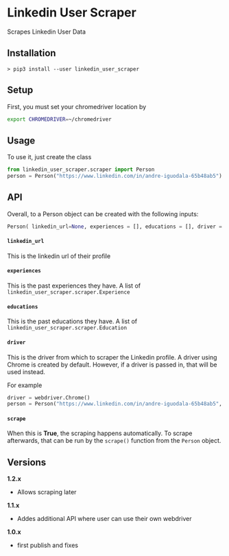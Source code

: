 # Linkedin User Scraper
Scrapes Linkedin User Data

## Installation
    > pip3 install --user linkedin_user_scraper

## Setup
First, you must set your chromedriver location by

```bash
export CHROMEDRIVER=~/chromedriver
```

## Usage
To use it, just create the class

```python
from linkedin_user_scraper.scraper import Person
person = Person("https://www.linkedin.com/in/andre-iguodala-65b48ab5")
```

## API
Overall, to a Person object can be created with the following inputs:

```python
Person( linkedin_url=None, experiences = [], educations = [], driver = None, scrape = True)
```
#### `linkedin_url`
This is the linkedin url of their profile

#### `experiences`
This is the past experiences they have. A list of `linkedin_user_scraper.scraper.Experience`

#### `educations`
This is the past educations they have. A list of `linkedin_user_scraper.scraper.Education`

#### `driver`
This is the driver from which to scraper the Linkedin profile. A driver using Chrome is created by default. However, if a driver is passed in, that will be used instead.

For example
```python
driver = webdriver.Chrome()
person = Person("https://www.linkedin.com/in/andre-iguodala-65b48ab5", driver = driver)
```

#### `scrape`
When this is **True**, the scraping happens automatically. To scrape afterwards, that can be run by the `scrape()` function from the `Person` object.
    
## Versions
**1.2.x**
* Allows scraping later

**1.1.x**
* Addes additional API where user can use their own webdriver

**1.0.x**
* first publish and fixes


